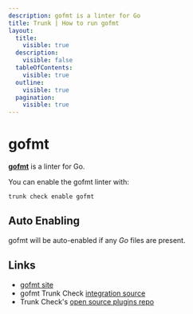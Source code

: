```yaml
---
description: gofmt is a linter for Go
title: Trunk | How to run gofmt
layout:
  title:
    visible: true
  description:
    visible: false
  tableOfContents:
    visible: true
  outline:
    visible: true
  pagination:
    visible: true
---
```


# gofmt

[**gofmt**](https://pkg.go.dev/cmd/gofmt) is a linter for Go.

You can enable the gofmt linter with:

```shell
trunk check enable gofmt
```

## Auto Enabling

gofmt will be auto-enabled if any *Go* files are present.





## Links

- [gofmt site](https://pkg.go.dev/cmd/gofmt)
- gofmt Trunk Check [integration source](https://github.com/trunk-io/plugins/tree/main/linters/gofmt)
- Trunk Check's [open source plugins repo](https://github.com/trunk-io/plugins/tree/main)
